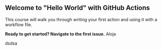 ## Welcome to "Hello World" with GitHub Actions

This course will walk you through writing your first action and using it with a workflow file. 

**Ready to get started? Navigate to the first issue.**
Aloja

dsdsa